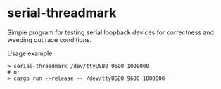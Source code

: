 serial-threadmark
=================

Simple program for testing serial loopback devices for correctness and weeding out race conditions.

Usage example:

```  
> serial-threadmark /dev/ttyUSB0 9600 1000000
# or 
> cargo run --release -- /dev/ttyUSB0 9600 1000000
```